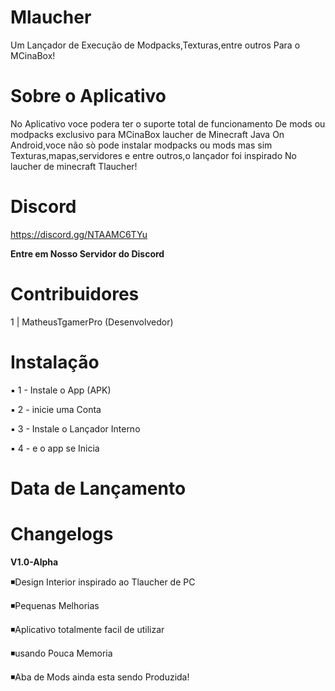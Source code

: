# Mlaucher
Um Lançador de Execução de Modpacks,Texturas,entre outros Para o MCinaBox!

# Sobre o Aplicativo
No Aplicativo voce podera ter o suporte total de funcionamento
De mods ou modpacks exclusivo para MCinaBox laucher de Minecraft Java
On Android,voce não sò pode instalar modpacks ou mods mas sim
Texturas,mapas,servidores e entre outros,o lançador foi inspirado
No laucher de minecraft Tlaucher!
# Discord
https://discord.gg/NTAAMC6TYu

**Entre em Nosso Servidor do Discord**


# Contribuidores
1 | MatheusTgamerPro (Desenvolvedor)

# Instalação

▪ 1 - Instale o App (APK)

▪ 2 - inicie uma Conta

▪ 3 - Instale o Lançador Interno

▪ 4 - e o app se Inicia

# Data de Lançamento

# Changelogs

**V1.0-Alpha**

◾Design Interior inspirado ao Tlaucher de PC

◾Pequenas Melhorias

◾Aplicativo totalmente facil de utilizar

◾usando Pouca Memoria

◾Aba de Mods ainda esta sendo Produzida!
